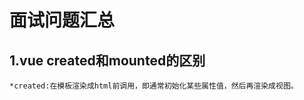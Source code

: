 面试问题汇总
==========


1.vue created和mounted的区别
---
    *created:在模板渲染成html前调用，即通常初始化某些属性值，然后再渲染成视图。    
